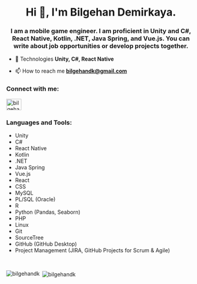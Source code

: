 <h1 align="center">Hi 👋, I'm Bilgehan Demirkaya. </h1>
<h3 align="center">I am a mobile game engineer. I am proficient in Unity and C#, React Native, Kotlin, .NET, Java Spring, and Vue.js. You can write about job opportunities or develop projects together.</h3>

- 💬 Technologies **Unity, C#, React Native**

- 📫 How to reach me **bilgehandk@gmail.com**

<h3 align="left">Connect with me:</h3>
<p align="left">
<a href="https://linkedin.com/in/bilgehan-demirkaya" target="blank"><img align="center" src="https://raw.githubusercontent.com/rahuldkjain/github-profile-readme-generator/master/src/images/icons/Social/linked-in-alt.svg" alt="bilgehan-demirkaya" height="30" width="40" /></a>
</p>

<h3>Languages and Tools:</h3>
<ul>
    <li>Unity</li>
    <li>C#</li>
    <li>React Native</li>
    <li>Kotlin</li>
    <li>.NET</li>
    <li>Java Spring</li>
    <li>Vue.js</li>
    <li>React</li>
    <li>CSS</li>
    <li>MySQL</li>
    <li>PL/SQL (Oracle)</li>
    <li>R</li>
    <li>Python (Pandas, Seaborn)</li>
    <li>PHP</li>
    <li>Linux</li>
    <li>Git</li>
    <li>SourceTree</li>
    <li>GitHub (GitHub Desktop)</li>
    <li>Project Management (JIRA, GitHub Projects for Scrum & Agile)</li>
</ul>
</br>

<p><img align="left" src="https://github-readme-stats.vercel.app/api/top-langs?username=bilgehandk&show_icons=true&locale=en&layout=compact" alt="bilgehandk" /></p>

<p>&nbsp;<img align="center" src="https://github-readme-stats.vercel.app/api?username=bilgehandk&show_icons=true&locale=en" alt="bilgehandk" /></p>
